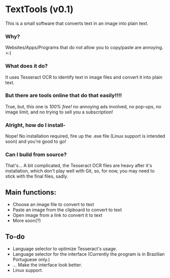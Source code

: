# TextTools (v0.1)
This is a small software that converts text in an image into plain text.

### Why?
Websites/Apps/Programs that do not allow you to copy/paste are annoying. >:(

### What does it do?
It uses Tesseract OCR to identify text in image files and convert it into plain text.

### But there are tools online that do that easily!!!!
True, but, this one is _100% free!_ no annoying ads involved, no pop-ups, no image limit, and no trying to sell you a subscription!

### Alright, how do I install-

Nope! No installation required, fire up the .exe file (Linux support is intended soon) and you're good to go!

### Can I build from source?
That's... A bit complicated, the Tesseract OCR files are heavy after it's installation, which don't play well with Git, so, for now, you may need to stick with the final files, sadly.

## Main functions:

- Choose an image file to convert to text
- Paste an image from the clipboard to convert to text
- Open image from a link to convert it to text
- More soon(?)

## To-do
- Language selector to optimize Tesseract's usage.
- Language selector for the interface (Currently the program is in Brazilian Portuguese only.)
- ... Make the interface look better.
- Linux support.
